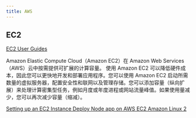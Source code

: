 ```yaml
---
title: AWS
---
```

## EC2

[EC2 User Guides](https://docs.aws.amazon.com/zh_cn/AWSEC2/latest/UserGuide/concepts.html)

Amazon Elastic Compute Cloud（Amazon EC2）在 Amazon Web Services（AWS）云中按需提供可扩展的计算容量。
使用 Amazon EC2 可以降低硬件成本，因此您可以更快地开发和部署应用程序。您可以使用 Amazon EC2 启动所需数量的虚拟服务器，配置安全性和联网以及管理存储。您可以添加容量（纵向扩展）来处理计算密集型任务，例如月度或年度进程或网站流量峰值。如果使用量减少，您可以再次减少容量（缩减）。

[Setting up an EC2 Instance Deploy Node app on AWS EC2 Amazon Linux 2](https://www.youtube.com/watch?v=oHAQ3TzUTro)

